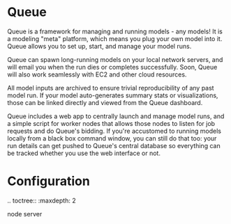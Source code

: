 Queue
=================================
Queue is a framework for managing and running models - any models! 
It is a modeling "meta" platform, which means you plug your own model into it. 
Queue allows you to set up, start, and manage your model runs. 

Queue can spawn long-running models on your local network servers, and will email you when the run dies or completes successfully. Soon, Queue will also work seamlessly with EC2 and other cloud resources.

All model inputs are archived to ensure trivial reproducibility of any past model run. If your model auto-generates summary stats or visualizations, those can be linked directly and viewed from the Queue dashboard.

Queue includes a web app to centrally launch and manage model runs, and a simple script for worker nodes that allows those nodes to listen for job requests and do Queue's bidding. If you're accustomed to running models locally from a black box command window, you can still do that too: your run details can get pushed to Queue's central database so everything can be tracked whether you use the web interface or not.

Configuration
==================

.. toctree::
   :maxdepth: 2

   node
   server